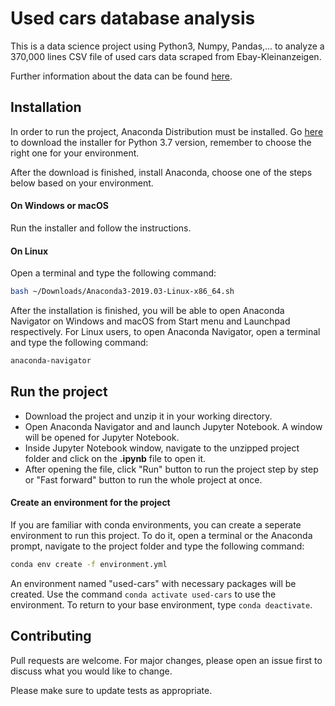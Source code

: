 # Used cars database analysis

This is a data science project using Python3, Numpy, Pandas,... to analyze a 370,000 lines CSV file of used cars data scraped from Ebay-Kleinanzeigen.

Further information about the data can be found [here](https://www.kaggle.com/orgesleka/used-cars-database). 

## Installation

In order to run the project, Anaconda Distribution must be installed. Go [here](https://www.anaconda.com/distribution/#download-section) to download the installer for Python 3.7 version, remember to choose the right one for your environment.

After the download is finished, install Anaconda, choose one of the steps below based on your environment.
#### On Windows or macOS
Run the installer and follow the instructions.
#### On Linux
Open a terminal and type the following command:
```bash
bash ~/Downloads/Anaconda3-2019.03-Linux-x86_64.sh
```
After the installation is finished, you will be able to open Anaconda Navigator on Windows and macOS from Start menu and Launchpad respectively. For Linux users, to open Anaconda Navigator, open a terminal and type the following command:
```bash
anaconda-navigator
```

## Run the project
- Download the project and unzip it in your working directory.
- Open Anaconda Navigator and and launch Jupyter Notebook. A window will be opened for Jupyter Notebook.
- Inside Jupyter Notebook window, navigate to the unzipped project folder and click on the **.ipynb** file to open it.
- After opening the file, click "Run" button to run the project step by step or "Fast forward" button to run the whole project at once.
#### Create an environment for the project
If you are familiar with conda environments, you can create a seperate environment to run this project. To do it, open a terminal or the Anaconda prompt, navigate to the project folder and type the following command:
```bash
conda env create -f environment.yml
```
An environment named "used-cars" with necessary packages will be created. Use the command `conda activate used-cars` to use the environment. To return to your base environment, type `conda deactivate`.

## Contributing
Pull requests are welcome. For major changes, please open an issue first to discuss what you would like to change.

Please make sure to update tests as appropriate.

